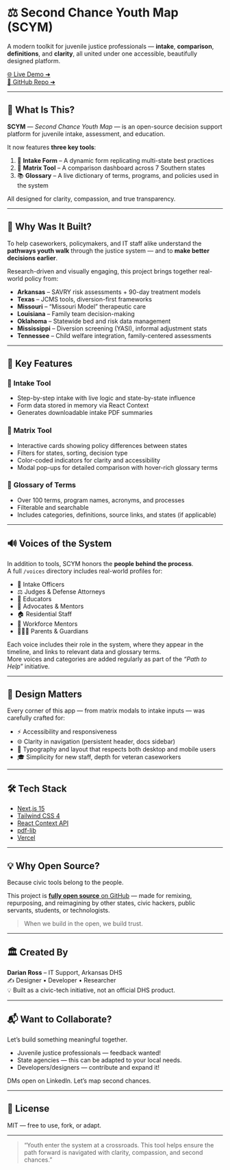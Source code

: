 # ⚖️ Second Chance Youth Map (SCYM)

A modern toolkit for juvenile justice professionals — **intake**, **comparison**, **definitions**, and **clarity**, all united under one accessible, beautifully designed platform.

[🌐 Live Demo ➜](https://second-chance-youth-map.vercel.app/)  
[📂 GitHub Repo ➜](https://github.com/dariansweb/SecondChanceYouthMap)

---

## 🌟 What Is This?

**SCYM** — *Second Chance Youth Map* — is an open-source decision support platform for juvenile intake, assessment, and education.

It now features **three key tools**:
1. 📝 **Intake Form** – A dynamic form replicating multi-state best practices  
2. 🧠 **Matrix Tool** – A comparison dashboard across 7 Southern states  
3. 📚 **Glossary** – A live dictionary of terms, programs, and policies used in the system

All designed for clarity, compassion, and true transparency.

---

## 🧭 Why Was It Built?

To help caseworkers, policymakers, and IT staff alike understand the **pathways youth walk** through the justice system — and to **make better decisions earlier**.

Research-driven and visually engaging, this project brings together real-world policy from:

- **Arkansas** – SAVRY risk assessments + 90-day treatment models  
- **Texas** – JCMS tools, diversion-first frameworks  
- **Missouri** – “Missouri Model” therapeutic care  
- **Louisiana** – Family team decision-making  
- **Oklahoma** – Statewide bed and risk data management  
- **Mississippi** – Diversion screening (YASI), informal adjustment stats  
- **Tennessee** – Child welfare integration, family-centered assessments  

---

## 🧩 Key Features

### 🔹 **Intake Tool**
- Step-by-step intake with live logic and state-by-state influence  
- Form data stored in memory via React Context  
- Generates downloadable intake PDF summaries  

### 🔹 **Matrix Tool**
- Interactive cards showing policy differences between states  
- Filters for states, sorting, decision type  
- Color-coded indicators for clarity and accessibility  
- Modal pop-ups for detailed comparison with hover-rich glossary terms  

### 🔹 **Glossary of Terms**
- Over 100 terms, program names, acronyms, and processes  
- Filterable and searchable  
- Includes categories, definitions, source links, and states (if applicable)  

---

## 🔊 Voices of the System

In addition to tools, SCYM honors the **people behind the process**.  
A full `/voices` directory includes real-world profiles for:

- 🛂 Intake Officers  
- ⚖️ Judges & Defense Attorneys  
- 🏫 Educators  
- 🤝 Advocates & Mentors  
- 🏠 Residential Staff  
- 💼 Workforce Mentors  
- 👨‍👩‍👧 Parents & Guardians  

Each voice includes their role in the system, where they appear in the timeline, and links to relevant data and glossary terms.  
More voices and categories are added regularly as part of the *“Path to Help”* initiative.

---

## 🎨 Design Matters

Every corner of this app — from matrix modals to intake inputs — was carefully crafted for:

- ⚡ Accessibility and responsiveness  
- 🌐 Clarity in navigation (persistent header, docs sidebar)  
- 🧾 Typography and layout that respects both desktop and mobile users  
- 🎓 Simplicity for new staff, depth for veteran caseworkers  

---

## 🛠️ Tech Stack

- [Next.js 15](https://nextjs.org/)  
- [Tailwind CSS 4](https://tailwindcss.com/)  
- [React Context API](https://reactjs.org/)  
- [pdf-lib](https://pdf-lib.js.org/)  
- [Vercel](https://vercel.com/)  

---

## 💡 Why Open Source?

Because civic tools belong to the people.

This project is [**fully open source** on GitHub](https://github.com/dariansweb/SecondChanceYouthMap) — made for remixing, repurposing, and reimagining by other states, civic hackers, public servants, students, or technologists.

> When we build in the open, we build trust.

---

## 🏛️ Created By

**Darian Ross** – IT Support, Arkansas DHS  
✍️ Designer • Developer • Researcher  
💡 Built as a civic-tech initiative, not an official DHS product.

---

## 📬 Want to Collaborate?

Let’s build something meaningful together.

- Juvenile justice professionals — feedback wanted!  
- State agencies — this can be adapted to your local needs.  
- Developers/designers — contribute and expand it!  

DMs open on LinkedIn. Let’s map second chances.

---

## 📄 License

MIT — free to use, fork, or adapt.

---

> “Youth enter the system at a crossroads. This tool helps ensure the path forward is navigated with clarity, compassion, and second chances.”
